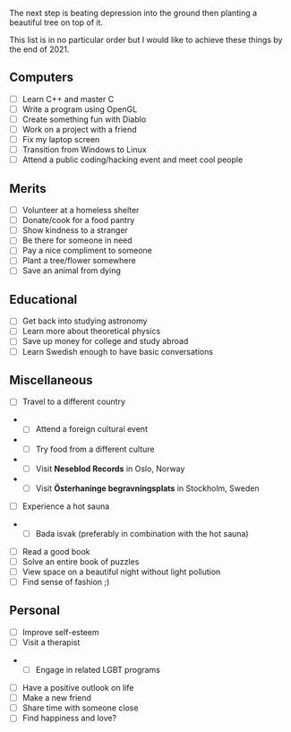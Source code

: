 The next step is beating depression into the ground then planting a beautiful tree on top of it.

This list is in no particular order but I would like to achieve these things by the end of 2021.

## Computers

- [ ] Learn C++ and master C
- [ ] Write a program using OpenGL
- [ ] Create something fun with Diablo
- [ ] Work on a project with a friend
- [ ] Fix my laptop screen
- [ ] Transition from Windows to Linux
- [ ] Attend a public coding/hacking event and meet cool people

## Merits

- [ ] Volunteer at a homeless shelter
- [ ] Donate/cook for a food pantry
- [ ] Show kindness to a stranger
- [ ] Be there for someone in need
- [ ] Pay a nice compliment to someone
- [ ] Plant a tree/flower somewhere
- [ ] Save an animal from dying

## Educational

- [ ] Get back into studying astronomy
- [ ] Learn more about theoretical physics
- [ ] Save up money for college and study abroad
- [ ] Learn Swedish enough to have basic conversations

## Miscellaneous

- [ ] Travel to a different country
- - [ ] Attend a foreign cultural event
- - [ ] Try food from a different culture
- - [ ] Visit **Neseblod Records** in Oslo, Norway
- - [ ] Visit **Österhaninge begravningsplats** in Stockholm, Sweden
- [ ] Experience a hot sauna
- - [ ] Bada isvak (preferably in combination with the hot sauna)
- [ ] Read a good book
- [ ] Solve an entire book of puzzles
- [ ] View space on a beautiful night without light pollution
- [ ] Find sense of fashion ;)

## Personal

- [ ] Improve self-esteem
- [ ] Visit a therapist
- - [ ] Engage in related LGBT programs
- [ ] Have a positive outlook on life
- [ ] Make a new friend
- [ ] Share time with someone close
- [ ] Find happiness and love?
